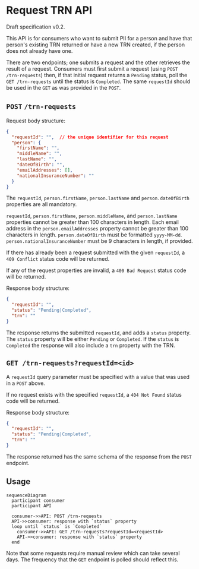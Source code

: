 # Request TRN API

Draft specification v0.2.

This API is for consumers who want to submit PII for a person and have that person's existing TRN returned or have a new TRN created, if the person does not already have one.

There are two endpoints; one submits a request and the other retrieves the result of a request.
Consumers must first submit a request (using `POST /trn-requests`) then, if that initial request returns a `Pending` status, poll the `GET /trn-requests` until the status is `Completed`. The same `requestId` should be used in the `GET` as was provided in the `POST`.

## `POST` `/trn-requests`

Request body structure:
```json
{
  "requestId": "",  // the unique identifier for this request
  "person": {
    "firstName": "",
    "middleName": "",
    "lastName": "",
    "dateOfBirth": "",
    "emailAddresses": [],
    "nationalInsuranceNumber": ""
  }
}
```

The `requestId`, `person.firstName`, `person.lastName` and `person.dateOfBirth` properties are all mandatory.

`requestId`, `person.firstName`, `person.middleName`, and `person.lastName` properties cannot be greater than 100 characters in length.
Each email address in the `person.emailAddresses` property cannot be greater than 100 characters in length.
`person.dateOfBirth` must be formatted `yyyy-MM-dd`.
`person.nationalInsuranceNumber` must be 9 characters in length, if provided.

If there has already been a request submitted with the given `requestId`, a `409 Conflict` status code will be returned.

If any of the request properties are invalid, a `400 Bad Request` status code will be returned.

Response body structure:
```json
{
  "requestId": "",
  "status": "Pending|Completed",
  "trn": ""
}
```

The response returns the submitted `requestId`, and adds a `status` property. The `status` property will be either `Pending` or `Completed`. If the `status` is `Completed` the response will also include a `trn` property with the TRN.

## `GET /trn-requests?requestId=<id>`

A `requestId` query parameter must be specified with a value that was used in a `POST` above.

If no request exists with the specified `requestId`, a `404 Not Found` status code will be returned.

Response body structure:
```json
{
  "requestId": "",
  "status": "Pending|Completed",
  "trn": ""
}
```

The response returned has the same schema of the response from the `POST` endpoint.

## Usage

```mermaid
sequenceDiagram
  participant consumer
  participant API

  consumer->>API: POST /trn-requests
  API->>consumer: response with `status` property
  loop until `status` is `Completed`
    consumer->>API: GET /trn-requests?requestId=<requestId>
    API->>consumer: response with `status` property
  end
```

Note that some requests require manual review which can take several days. The frequency that the `GET` endpoint is polled should reflect this.
